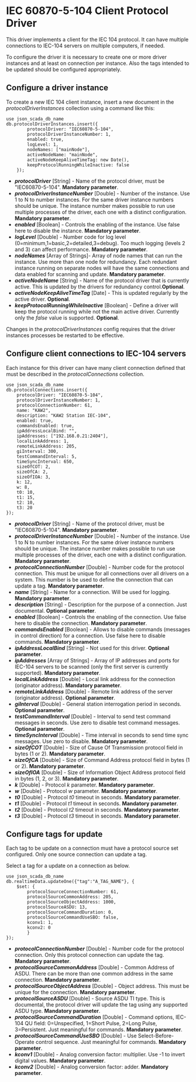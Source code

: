 # IEC 60870-5-104 Client Protocol Driver

This driver implements a client for the IEC 104 protocol. It can have multiple connections to IEC-104 servers on multiple computers, if needed.

To configure the driver it is necessary to create one or more driver instances and at least on connection per instance. Also the tags intended to be updated should be configured appropriately.

##  Configure a driver instance

To create a new IEC 104 client instance, insert a new document in the _protocolDriverInstances_ collection using a command like this:

    use json_scada_db_name
    db.protocolDriverInstances.insert({
            protocolDriver: "IEC60870-5-104",
            protocolDriverInstanceNumber: 1,
            enabled: true,
            logLevel: 1,
            nodeNames: ["mainNode"], 
            activeNodeName: "mainNode",
            activeNodeKeepAliveTimeTag: new Date(),
            keepProtocolRunningWhileInactive: false
        });

* _**protocolDriver**_ [String] - Name of the protocol driver, must be  "IEC60870-5-104". **Mandatory parameter**.
* _**protocolDriverInstanceNumber**_ [Double] - Number of the instance. Use 1 to N to number instances. For the same driver instance numbers should be unique. The instance number makes possible to run use multiple processes of the driver, each one with a distinct configuration. **Mandatory parameter**.
* _**enabled**_ [Boolean] - Controls the enabling of the instance. Use false here to disable the instance. **Mandatory parameter**.
* _**logLevel**_ [Double] - Number code for log level (0=minimum,1=basic,2=detailed,3=debug). Too much logging (levels 2 and 3) can affect performance. **Mandatory parameter**.
* _**nodeNames**_ [Array of Strings]- Array of node names that can run the instance. Use more than one node for redundancy. Each redundant instance running on separate nodes will have the same connections and data enabled for scanning and update. **Mandatory parameter**.
* _**activeNodeName**_ [String] - Name of the protocol driver that is currently active. This is updated by the drivers for redundancy control.**Optional**.
* _**activeNodeKeepAliveTimeTag**_ [Date] - This is updated regularly  by the active driver. **Optional**.
* _**keepProtocolRunningWhileInactive**_ [Boolean] - Define a driver will keep the protocol running while not the main active driver. Currently only the _false_ value is supported. **Optional**.

Changes in the _protocolDriverInstances_ config requires that the driver instances processes be restarted to be effective.

## Configure client connections to IEC-104 servers

Each instance for this driver can have many client connection defined that must be described in the _protocolConnections_ collection.

    use json_scada_db_name
    db.protocolConnections.insert({
        protocolDriver: "IEC60870-5-104",
        protocolDriverInstanceNumber: 1,
        protocolConnectionNumber: 61,
        name: "KAW2",
        description: "KAW2 Station IEC-104",
        enabled: true,
        commandsEnabled: true,
        ipAddressLocalBind: "", 
        ipAddresses: ["192.168.0.21:2404"],
        localLinkAddress: 1,
        remoteLinkAddress: 205,
        giInterval: 300,
        testCommandInterval: 5,
        timeSyncInterval: 650,
        sizeOfCOT: 2,
        sizeOfCA: 2,
        sizeOfIOA: 3,
        k: 12,
        w: 8,
        t0: 10,
        t1: 15,
        t2: 10,
        t3: 20
    });

* _**protocolDriver**_ [String] - Name of the protocol driver, must be  "IEC60870-5-104". **Mandatory parameter**.
* _**protocolDriverInstanceNumber**_ [Double] - Number of the instance. Use 1 to N to number instances. For the same driver instance numbers should be unique. The instance number makes possible to run use multiple processes of the driver, each one with a distinct configuration. **Mandatory parameter**.
* _**protocolConnectionNumber**_ [Double] - Number code for the protocol connection. This must be unique for all connections over all drivers on a system. This number is be used to define the connection that can update a tag. **Mandatory parameter**.
* _**name**_ [String] - Name for a connection. Will be used for logging. **Mandatory parameter**.
* _**description**_ [String] - Description for the purpose of a connection. Just documental. **Optional parameter**.
* _**enabled**_ [Boolean] - Controls the enabling of the connection. Use false here to disable the connection. **Mandatory parameter**.
* _**commandsEnabled**_ [Boolean] - Allows to disable commands (messages in control direction) for a connection. Use false here to disable commands. **Mandatory parameter**.
* _**ipAddressLocalBind**_ [String] - Not used for this driver. **Optional parameter**.
* _**ipAddresses**_ [Array of Strings] - Array of IP addresses and ports for IEC-104 servers to be scanned (only the first server is currently supported). **Mandatory parameter**.
* _**localLinkAddress**_ [Double] - Local link address for the connection (originator address). **Mandatory parameter**.
* _**remoteLinkAddress**_ [Double] - Remote link address of the server (originator address). **Optional parameter**.
* _**giInterval**_ [Double] - General station interrogation period in seconds. **Optional parameter**.
* _**testCommandInterval**_ [Double] - Interval to send test command messages in seconds. Use zero to disable test command messages. **Optional parameter**.
* _**timeSyncInterval**_ [Double] - Time interval in seconds to send time sync messages. Use zero to disable. **Mandatory parameter**.
* _**sizeOfCOT**_ [Double] - Size of Cause Of Transmission protocol field in bytes (1 or 2). **Mandatory parameter**.
* _**sizeOfCA**_ [Double] - Size of Command Address protocol field in bytes (1 or 2). **Mandatory parameter**.
* _**sizeOfIOA**_ [Double] - Size of Information Object Address protocol field in bytes (1, 2, or 3). **Mandatory parameter**.
* _**k**_ [Double] - Protocol _k_ parameter. **Mandatory parameter**.
* _**w**_ [Double] - Protocol _w_ parameter. **Mandatory parameter**.
* _**t0**_ [Double] - Protocol _t0_ timeout in seconds. **Mandatory parameter**.
* _**t1**_ [Double] - Protocol _t1_ timeout in seconds. **Mandatory parameter**.
* _**t2**_ [Double] - Protocol _t2_ timeout in seconds. **Mandatory parameter**.
* _**t3**_ [Double] - Protocol _t3_ timeout in seconds. **Mandatory parameter**.

## Configure tags for update

Each tag to be update on a connection must have a protocol source set configured. 
Only one source connection can update a tag.

Select a tag for a update on a connection as below.

    use json_scada_db_name
    db.realtimeData.updateOne({"tag":"A_TAG_NAME"}, {
        $set: {
            protocolSourceConnectionNumber: 61,
            protocolSourceCommonAddress: 205,
            protocolSourceObjectAddress: 1000,
            protocolSourceASDU: 13,
            protocolSourceCommandDuration: 0,
            protocolSourceCommandUseSBO: false,
            kconv1: 1,
            kconv2: 0
            }
    });

* _**protocolConnectionNumber**_ [Double] - Number code for the protocol connection. Only this protocol connection can update the tag. **Mandatory parameter**.
* _**protocolSourceCommonAddress**_ [Double] - Common Address of ASDU. There can be more than one common address in the same connection. **Mandatory parameter**.
* _**protocolSourceObjectAddress**_ [Double] - Object address. This must be unique for the connection. **Mandatory parameter**.
* _**protocolSourceASDU**_ [Double] - Source ASDU TI type. This is documental, the protocol driver will update the tag using any supported ASDU type. **Mandatory parameter**.
* _**protocolSourceCommandDuration**_ [Double] - Command options, IEC-104 QU field: 0=Unspecified, 1=Short Pulse, 2=Long Pulse, 3=Persistent. Just meaningful for commands. **Mandatory parameter**.
* _**protocolSourceCommandUseSBO**_ [Double] - Use Select-Before-Operate control sequence. Just meaningful for commands. **Mandatory parameter**.
* _**kconv1**_ [Double] - Analog conversion factor: multiplier. Use -1 to invert digital values. **Mandatory parameter**.
* _**kconv2**_ [Double] - Analog conversion factor: adder. **Mandatory parameter**.

